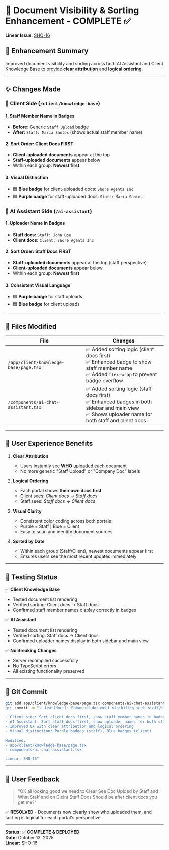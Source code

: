 # 📄 Document Visibility & Sorting Enhancement - COMPLETE ✅

**Linear Issue:** [SHO-16](https://linear.app/shoreagents/issue/SHO-16/document-visibility-and-sorting-enhancement-complete)

## 🎯 Enhancement Summary

Improved document visibility and sorting across both AI Assistant and Client Knowledge Base to provide **clear attribution** and **logical ordering**.

---

## ✨ Changes Made

### 👤 Client Side (`/client/knowledge-base`)

#### **1. Staff Member Name in Badges**
- **Before:** Generic `Staff Upload` badge
- **After:** `Staff: Maria Santos` (shows actual staff member name)

#### **2. Sort Order: Client Docs FIRST**
- **Client-uploaded documents** appear at the top
- **Staff-uploaded documents** appear below
- Within each group: **Newest first**

#### **3. Visual Distinction**
- 🟦 **Blue badge** for client-uploaded docs: `Shore Agents Inc`
- 🟪 **Purple badge** for staff-uploaded docs: `Staff: Maria Santos`

### 🤖 AI Assistant Side (`/ai-assistant`)

#### **1. Uploader Name in Badges**
- **Staff docs:** `Staff: John Doe`
- **Client docs:** `Client: Shore Agents Inc`

#### **2. Sort Order: Staff Docs FIRST**
- **Staff-uploaded documents** appear at the top (staff perspective)
- **Client-uploaded documents** appear below
- Within each group: **Newest first**

#### **3. Consistent Visual Language**
- 🟪 **Purple badge** for staff uploads
- 🟦 **Blue badge** for client uploads

---

## 📁 Files Modified

| File | Changes |
|------|---------|
| `/app/client/knowledge-base/page.tsx` | ✅ Added sorting logic (client docs first)<br>✅ Enhanced badge to show staff member name<br>✅ Added `flex-wrap` to prevent badge overflow |
| `/components/ai-chat-assistant.tsx` | ✅ Added sorting logic (staff docs first)<br>✅ Enhanced badges in both sidebar and main view<br>✅ Shows uploader name for both staff and client docs |

---

## 🎨 User Experience Benefits

1. **Clear Attribution**
   - Users instantly see **WHO** uploaded each document
   - No more generic "Staff Upload" or "Company Doc" labels

2. **Logical Ordering**
   - Each portal shows **their own docs first**
   - Client sees: *Client docs → Staff docs*
   - Staff sees: *Staff docs → Client docs*

3. **Visual Clarity**
   - Consistent color coding across both portals
   - Purple = Staff | Blue = Client
   - Easy to scan and identify document sources

4. **Sorted by Date**
   - Within each group (Staff/Client), newest documents appear first
   - Ensures users see the most recent updates immediately

---

## 🧪 Testing Status

✅ **Client Knowledge Base**
- Tested document list rendering
- Verified sorting: Client docs → Staff docs
- Confirmed staff member names display correctly in badges

✅ **AI Assistant**
- Tested document list rendering
- Verified sorting: Staff docs → Client docs
- Confirmed uploader names display in both sidebar and main view

✅ **No Breaking Changes**
- Server recompiled successfully
- No TypeScript errors
- All existing functionality preserved

---

## 🚀 Git Commit

```bash
git add app/client/knowledge-base/page.tsx components/ai-chat-assistant.tsx DOCUMENT-VISIBILITY-SORTING-ENHANCEMENT.md
git commit -m "✨ feat(docs): Enhanced document visibility with staff/client names in badges

- Client side: Sort client docs first, show staff member names in badges
- AI Assistant: Sort staff docs first, show uploader names for both staff/client
- Improved UX with clear attribution and logical ordering
- Visual distinction: Purple badges (staff), Blue badges (client)

Modified:
- app/client/knowledge-base/page.tsx
- components/ai-chat-assistant.tsx

Linear: SHO-16"
```

---

## 📝 User Feedback

> "OK all looking good we need to Clear See Doc Uplded by Staff and What Staff and on Cleint Staff Docs Should be after client docs you get me?"

✅ **RESOLVED** - Documents now clearly show who uploaded them, and sorting is logical for each portal's perspective.

---

**Status:** ✅ **COMPLETE & DEPLOYED**  
**Date:** October 13, 2025  
**Linear:** SHO-16

